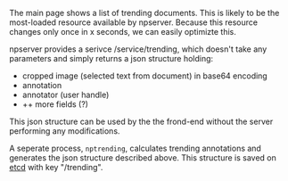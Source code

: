 The main page shows a list of trending documents. This is likely to be the most-loaded resource available by npserver.
Because this resource changes only once in x seconds, we can easily optimizte this.

npserver provides a serivce /service/trending, which doesn't take any parameters and simply returns a json structure holding:
 - cropped image (selected text from document) in base64 encoding
 - annotation
 - annotator (user handle)
 - ++ more fields (?)

This json structure can be used by the the frond-end without the server performing any modifications.

A seperate process, `nptrending`, calculates trending annotations and generates the json structure described above.
This structure is saved on [etcd](https://github.com/coreos/etcd) with key "/trending".
